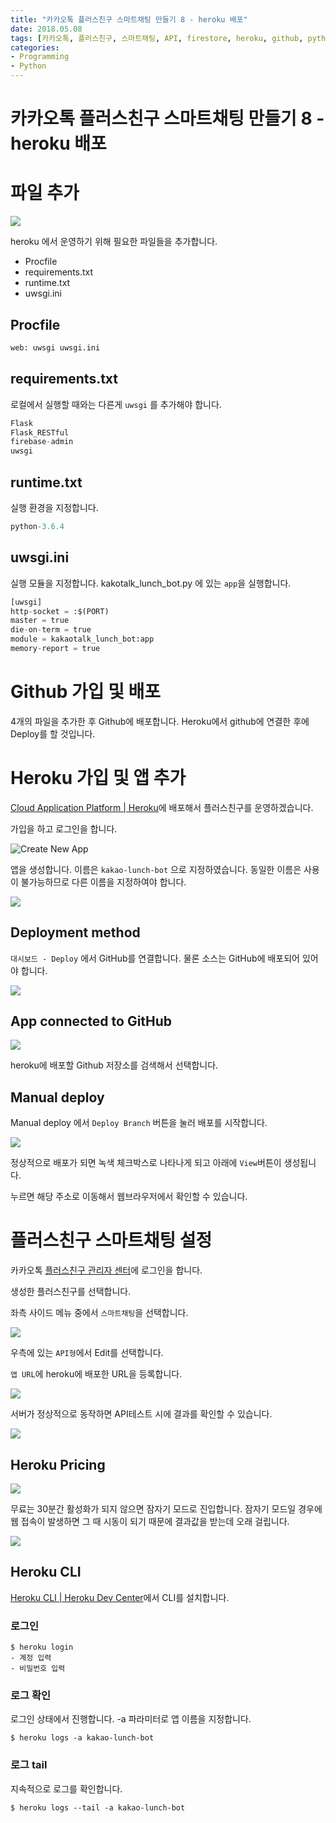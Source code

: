 ```yaml
---
title: "카카오톡 플러스친구 스마트채팅 만들기 8 - heroku 배포"
date: 2018.05.08
tags: [카카오톡, 플러스친구, 스마트채팅, API, firestore, heroku, github, python, flask]
categories:
- Programming
- Python
---
```


# 카카오톡 플러스친구 스마트채팅 만들기 8 - heroku 배포

# 파일 추가

![](https://goo.gl/9x1zA3)


heroku 에서 운영하기 위해 필요한 파일들을 추가합니다. 

- Procfile
- requirements.txt
- runtime.txt
- uwsgi.ini


## Procfile

```python
web: uwsgi uwsgi.ini
```

## requirements.txt

로컬에서 실행할 때와는 다른게 `uwsgi` 를 추가해야 합니다. 

```python
Flask
Flask_RESTful
firebase-admin
uwsgi
```

## runtime.txt

실행 환경을 지정합니다.

```python
python-3.6.4
```

## uwsgi.ini

실행 모듈을 지정합니다. kakotalk_lunch_bot.py 에 있는 `app`을 실행합니다. 

```python
[uwsgi]
http-socket = :$(PORT)
master = true
die-on-term = true
module = kakaotalk_lunch_bot:app
memory-report = true
```

# Github 가입 및 배포

4개의 파일을 추가한 후 Github에 배포합니다. Heroku에서 github에 연결한 후에 Deploy를 할 것입니다. 


# Heroku 가입 및 앱 추가

[Cloud Application Platform | Heroku](https://www.heroku.com/)에 배포해서 플러스친구를 운영하겠습니다.

가입을 하고 로그인을 합니다.

![Create New App](https://goo.gl/fwaKk9)

앱을 생성합니다. 이름은 `kakao-lunch-bot` 으로 지정하였습니다. 동일한 이름은 사용이 불가능하므로 다른 이름을 지정하여야 합니다.

![](https://goo.gl/s4qRcq)

## Deployment method

`대시보드 - Deploy` 에서 GitHub를 연결합니다. 물론 소스는 GitHub에 배포되어 있어야 합니다.

![](https://goo.gl/bRqc95)

## App connected to GitHub

![](https://goo.gl/YnbQWD)

heroku에 배포할 Github 저장소를 검색해서 선택합니다. 

## Manual deploy

Manual deploy 에서 `Deploy Branch` 버튼을 눌러 배포를 시작합니다.

![](https://goo.gl/hgj8Pm)

정상적으로 배포가 되면 녹색 체크박스로 나타나게 되고 아래에 `View`버튼이 생성됩니다. 

누르면 해당 주소로 이동해서 웹브라우저에서 확인할 수 있습니다.



# 플러스친구 스마트채팅 설정

카카오톡 [플러스친구 관리자 센터](https://center-pf.kakao.com/login)에 로그인을 합니다. 

생성한 플러스친구를 선택합니다. 

좌측 사이드 메뉴 중에서 `스마트채팅`을 선택합니다.

![](https://goo.gl/jBrJDb)

우측에 있는 `API형`에서 Edit를 선택합니다. 

`앱 URL`에 heroku에 배포한 URL을 등록합니다. 

![](https://goo.gl/yPvkky)

서버가 정상적으로 동작하면 API테스트 시에 결과를 확인할 수 있습니다. 

![](https://goo.gl/fQyag2)


## Heroku Pricing

![](https://goo.gl/uFPX4Y)

무료는 30분간 활성화가 되지 않으면 잠자기 모드로 진입합니다. 잠자기 모드일 경우에 웹 접속이 발생하면 그 때 시동이 되기 때문에 결과값을 받는데 오래 걸립니다. 

![](https://goo.gl/FwvV9V)



## Heroku CLI

[Heroku CLI | Heroku Dev Center](https://devcenter.heroku.com/articles/heroku-cli)에서 CLI를 설치합니다.

### 로그인

```shell
$ heroku login
- 계정 입력
- 비밀번호 입력
```

### 로그 확인

로그인 상태에서 진행합니다. -a 파라미터로 앱 이름을 지정합니다.

```shell
$ heroku logs -a kakao-lunch-bot
```

### 로그 tail

지속적으로 로그를 확인합니다. 

```shell
$ heroku logs --tail -a kakao-lunch-bot
```


<script src="https://gist.github.com/jacegem/fee3dae8e7a0c630dc612b76ad3d1911.js"></script>
